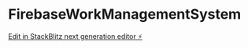 # FirebaseWorkManagementSystem

[Edit in StackBlitz next generation editor ⚡️](https://stackblitz.com/~/github.com/JoelHJames1/FirebaseWorkManagementSystem)